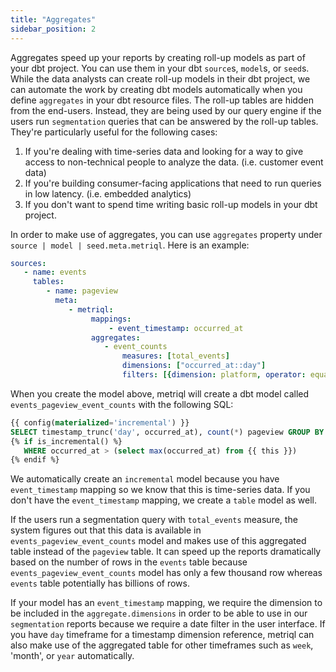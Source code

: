 ```yaml
---
title: "Aggregates"
sidebar_position: 2
---
```


Aggregates speed up your reports by creating roll-up models as part of your dbt project. You can use them in your dbt `source`s, `model`s, or `seed`s. While the data analysts can create roll-up models in their dbt project, we can automate the work by creating dbt models automatically when you define `aggregates` in your dbt resource files. The roll-up tables are hidden from the end-users. Instead, they are being used by our query engine if the users run `segmentation` queries that can be answered by the roll-up tables. They're particularly useful for the following cases:

1. If you're dealing with time-series data and looking for a way to give access to non-technical people to analyze the data. (i.e. customer event data)
2. If you're building consumer-facing applications that need to run queries in low latency. (i.e. embedded analytics)
3. If you don't want to spend time writing basic roll-up models in your dbt project.

In order to make use of aggregates, you can use `aggregates`  property under `source | model | seed.meta.metriql`. Here is an example:

```yml
sources:
   - name: events
     tables:
        - name: pageview
          meta:
             - metriql:
                  mappings:
                      - event_timestamp: occurred_at
                  aggregates:
                     - event_counts
                         measures: [total_events]
                         dimensions: ["occurred_at::day"]
                         filters: [{dimension: platform, operator: equals, value: Android}]
```

When you create the model above, metriql will create a dbt model called `events_pageview_event_counts` with the following SQL:

```sql
{{ config(materialized='incremental') }}
SELECT timestamp_trunc('day', occurred_at), count(*) pageview GROUP BY 1
{% if is_incremental() %}
   WHERE occurred_at > (select max(occurred_at) from {{ this }})
{% endif %}
```

We automatically create an `incremental` model because you have `event_timestamp` mapping so we know that this is time-series data. If you don't have the `event_timestamp` mapping, we create a `table` model as well. 

If the users run a segmentation query with `total_events` measure, the system figures out that this data is available in `events_pageview_event_counts` model and makes use of this aggregated table instead of the `pageview` table. It can speed up the reports dramatically based on the number of rows in the `events` table because  `events_pageview_event_counts` model has only a few thousand row whereas `events` table potentially has billions of rows.

If your model has an `event_timestamp` mapping, we require the dimension to be included in the `aggregate.dimensions` in order to be able to use in our `segmentation` reports because we require a date filter in the user interface. If you have `day` timeframe for a timestamp dimension reference, metriql can also make use of the aggregated table for other timeframes such as `week`, 'month', or `year` automatically.